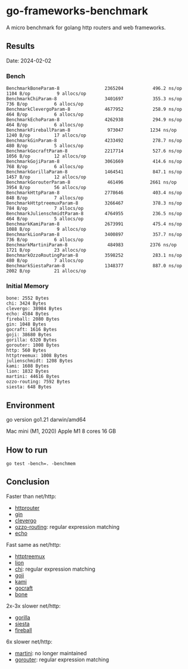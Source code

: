 # go-frameworks-benchmark

A micro benchmark for golang http routers and web frameworks.

## Results

Date: 2024-02-02

### Bench

```
BenchmarkBoneParam-8            	 2365204	       496.2 ns/op	    1104 B/op	       9 allocs/op
BenchmarkChiParam-8             	 3401697	       355.3 ns/op	     736 B/op	       6 allocs/op
BenchmarkClevergoParam-8        	 4677952	       258.9 ns/op	     464 B/op	       6 allocs/op
BenchmarkEchoParam-8            	 4262938	       294.9 ns/op	     464 B/op	       6 allocs/op
BenchmarkFireballParam-8        	  973047	      1234 ns/op	    1240 B/op	      17 allocs/op
BenchmarkGinParam-8             	 4233492	       278.7 ns/op	     480 B/op	       5 allocs/op
BenchmarkGocraftParam-8         	 2217714	       527.6 ns/op	    1056 B/op	      12 allocs/op
BenchmarkGojiParam-8            	 3061669	       414.6 ns/op	     768 B/op	       6 allocs/op
BenchmarkGorillaParam-8         	 1464541	       847.1 ns/op	    1457 B/op	      12 allocs/op
BenchmarkGorouterParam-8        	  461496	      2661 ns/op	    3954 B/op	      56 allocs/op
BenchmarkHttpParam-8            	 2778646	       403.4 ns/op	     848 B/op	       7 allocs/op
BenchmarkHttptreemuxParam-8     	 3266467	       378.3 ns/op	     784 B/op	       7 allocs/op
BenchmarkJulienschmidtParam-8   	 4764955	       236.5 ns/op	     464 B/op	       5 allocs/op
BenchmarkKamiParam-8            	 2673991	       475.4 ns/op	    1088 B/op	       9 allocs/op
BenchmarkLionParam-8            	 3400897	       357.7 ns/op	     736 B/op	       6 allocs/op
BenchmarkMartiniParam-8         	  484983	      2376 ns/op	    1721 B/op	      23 allocs/op
BenchmarkOzzoRoutingParam-8     	 3598252	       283.1 ns/op	     480 B/op	       7 allocs/op
BenchmarkSiestaParam-8          	 1348377	       887.0 ns/op	    2002 B/op	      21 allocs/op
```

### Initial Memory

```
bone: 2552 Bytes
chi: 3424 Bytes
clevergo: 38984 Bytes
echo: 4584 Bytes
fireball: 2080 Bytes
gin: 1048 Bytes
gocraft: 1616 Bytes
goji: 38680 Bytes
gorilla: 6320 Bytes
gorouter: 1008 Bytes
http: 560 Bytes
httptreemux: 1008 Bytes
julienschmidt: 1208 Bytes
kami: 1608 Bytes
lion: 1832 Bytes
martini: 44616 Bytes
ozzo-routing: 7592 Bytes
siesta: 648 Bytes
```

## Environment

go version go1.21 darwin/amd64

Mac mini (M1, 2020)
Apple M1 8 cores
16 GB

## How to run

```
go test -bench=. -benchmem
```

## Conclusion

Faster than net/http:
- [httprouter](https://github.com/julienschmidt/httprouter)
- [gin](https://github.com/gin-gonic/gin)
- [clevergo](https://github.com/clevergo/clevergo)
- [ozzo-routing](https://github.com/go-ozzo/ozzo-routing): regular expression matching
- [echo](https://github.com/labstack/echo)

Fast same as net/http:
- [httptreemux](https://github.com/dimfeld/httptreemux)
- [lion](https://github.com/celrenheit/lion)
- [chi](https://github.com/pressly/chi): regular expression matching
- [goji](https://github.com/zenazn/goji)
- [kami](https://github.com/guregu/kami)
- [gocraft](https://github.com/gocraft/web)
- [bone](https://github.com/go-zoo/bone)

2x-3x slower net/http:
- [gorilla](https://github.com/gorilla/mux)
- [siesta](https://github.com/VividCortex/siesta)
- [fireball](https://github.com/zpatrick/fireball)

6x slower net/http:
- [martini](https://github.com/go-martini/martini): no longer maintained
- [gorouter](https://github.com/xujiajun/gorouter): regular expression matching
